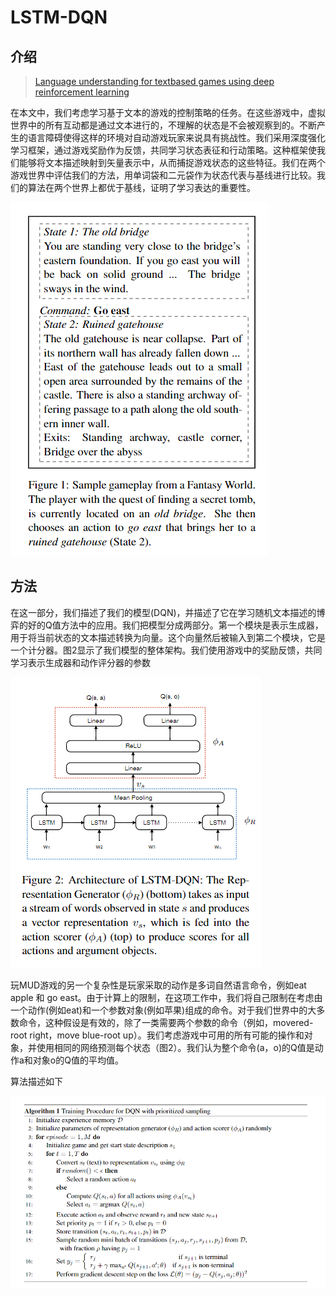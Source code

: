 # LSTM-DQN

## 介绍

> [Language understanding for textbased games using deep reinforcement learning](https://arxiv.org/abs/1506.08941)

在本文中，我们考虑学习基于文本的游戏的控制策略的任务。在这些游戏中，虚拟世界中的所有互动都是通过文本进行的，不理解的状态是不会被观察到的。不断产生的语言障碍使得这样的环境对自动游戏玩家来说具有挑战性。我们采用深度强化学习框架，通过游戏奖励作为反馈，共同学习状态表征和行动策略。这种框架使我们能够将文本描述映射到矢量表示中，从而捕捉游戏状态的这些特征。我们在两个游戏世界中评估我们的方法，用单词袋和二元袋作为状态代表与基线进行比较。我们的算法在两个世界上都优于基线，证明了学习表达的重要性。

![](../../.gitbook/assets/image%20%28162%29.png)

## 方法

在这一部分，我们描述了我们的模型\(DQN\)，并描述了它在学习随机文本描述的博弈的好的Q值方法中的应用。我们把模型分成两部分。第一个模块是表示生成器，用于将当前状态的文本描述转换为向量。这个向量然后被输入到第二个模块，它是一个计分器。图2显示了我们模型的整体架构。我们使用游戏中的奖励反馈，共同学习表示生成器和动作评分器的参数

![](../../.gitbook/assets/image%20%28178%29.png)

玩MUD游戏的另一个复杂性是玩家采取的动作是多词自然语言命令，例如eat apple 和 go east。由于计算上的限制，在这项工作中，我们将自己限制在考虑由一个动作\(例如eat\)和一个参数对象\(例如苹果\)组成的命令。对于我们世界中的大多数命令，这种假设是有效的，除了一类需要两个参数的命令（例如，movered-root right，move blue-root up）。我们考虑游戏中可用的所有可能的操作和对象，并使用相同的网络预测每个状态（图2）。我们认为整个命令\(a，o\)的Q值是动作a和对象o的Q值的平均值。

算法描述如下

![](../../.gitbook/assets/image%20%28182%29.png)



## 

